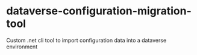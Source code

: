 # dataverse-configuration-migration-tool
Custom .net cli tool to import configuration data into a dataverse environment

